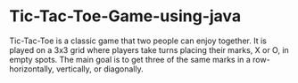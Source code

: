 # Tic-Tac-Toe-Game-using-java
Tic-Tac-Toe is a classic game that two people can enjoy together. It is played on a 3x3 grid where players take turns placing their marks, X or O, in empty spots. The main goal is to get three of the same marks in a row-horizontally, vertically, or diagonally.
